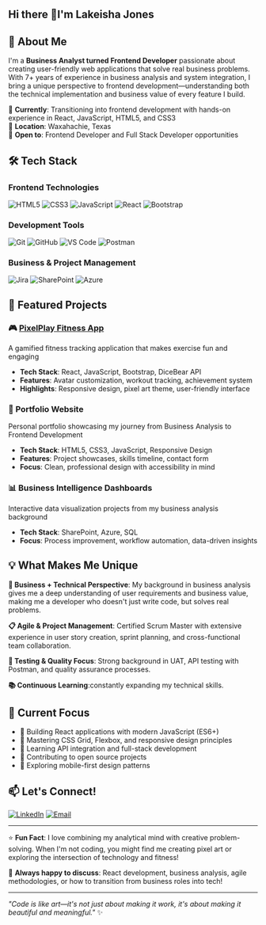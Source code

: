 ## Hi there 👋I'm Lakeisha Jones

## 🚀 About Me
I'm a **Business Analyst turned Frontend Developer** passionate about creating user-friendly web applications that solve real business problems. With 7+ years of experience in business analysis and system integration, I bring a unique perspective to frontend development—understanding both the technical implementation and business value of every feature I build.

🌟 **Currently**: Transitioning into frontend development with hands-on experience in React, JavaScript, HTML5, and CSS3  
📍 **Location**: Waxahachie, Texas  
💼 **Open to**: Frontend Developer and Full Stack Developer opportunities  

## 🛠️ Tech Stack

### Frontend Technologies
![HTML5](https://img.shields.io/badge/HTML5-E34F26?style=flat-square&logo=html5&logoColor=white)
![CSS3](https://img.shields.io/badge/CSS3-1572B6?style=flat-square&logo=css3&logoColor=white)
![JavaScript](https://img.shields.io/badge/JavaScript-F7DF1E?style=flat-square&logo=javascript&logoColor=black)
![React](https://img.shields.io/badge/React-20232A?style=flat-square&logo=react&logoColor=61DAFB)
![Bootstrap](https://img.shields.io/badge/Bootstrap-563D7C?style=flat-square&logo=bootstrap&logoColor=white)

### Development Tools
![Git](https://img.shields.io/badge/Git-F05032?style=flat-square&logo=git&logoColor=white)
![GitHub](https://img.shields.io/badge/GitHub-100000?style=flat-square&logo=github&logoColor=white)
![VS Code](https://img.shields.io/badge/VS_Code-007ACC?style=flat-square&logo=visual-studio-code&logoColor=white)
![Postman](https://img.shields.io/badge/Postman-FF6C37?style=flat-square&logo=postman&logoColor=white)

### Business & Project Management
![Jira](https://img.shields.io/badge/Jira-0052CC?style=flat-square&logo=jira&logoColor=white)
![SharePoint](https://img.shields.io/badge/SharePoint-0078D4?style=flat-square&logo=microsoft-sharepoint&logoColor=white)
![Azure](https://img.shields.io/badge/Microsoft_Azure-0089D0?style=flat-square&logo=microsoft-azure&logoColor=white)

## 🌟 Featured Projects

### 🎮 [PixelPlay Fitness App](https://github.com/lakeishajones/pixelplay-fitness)
A gamified fitness tracking application that makes exercise fun and engaging
- **Tech Stack**: React, JavaScript, Bootstrap, DiceBear API
- **Features**: Avatar customization, workout tracking, achievement system
- **Highlights**: Responsive design, pixel art theme, user-friendly interface

### 💼 Portfolio Website
Personal portfolio showcasing my journey from Business Analysis to Frontend Development  
- **Tech Stack**: HTML5, CSS3, JavaScript, Responsive Design
- **Features**: Project showcases, skills timeline, contact form
- **Focus**: Clean, professional design with accessibility in mind

### 📊 Business Intelligence Dashboards
Interactive data visualization projects from my business analysis background
- **Tech Stack**: SharePoint, Azure, SQL
- **Focus**: Process improvement, workflow automation, data-driven insights

## 💡 What Makes Me Unique

**🔄 Business + Technical Perspective**: My background in business analysis gives me a deep understanding of user requirements and business value, making me a developer who doesn't just write code, but solves real problems.

**📋 Agile & Project Management**: Certified Scrum Master with extensive experience in user story creation, sprint planning, and cross-functional team collaboration.

**🧪 Testing & Quality Focus**: Strong background in UAT, API testing with Postman, and quality assurance processes.

**📚 Continuous Learning**:constantly expanding my technical skills.

## 🎯 Current Focus

- 🔨 Building React applications with modern JavaScript (ES6+)
- 🎨 Mastering CSS Grid, Flexbox, and responsive design principles
- 🔗 Learning API integration and full-stack development
- 🚀 Contributing to open source projects
- 📱 Exploring mobile-first design patterns

## 📫 Let's Connect!

[![LinkedIn](https://img.shields.io/badge/LinkedIn-0077B5?style=flat-square&logo=linkedin&logoColor=white)](https://linkedin.com/in/lakeisha-l-jones)
[![Email](https://img.shields.io/badge/Email-D14836?style=flat-square&logo=gmail&logoColor=white)](mailto:lakeishajones780@gmail.com)

---

⭐️ **Fun Fact**: I love combining my analytical mind with creative problem-solving. When I'm not coding, you might find me creating pixel art or exploring the intersection of technology and fitness!

💬 **Always happy to discuss**: React development, business analysis, agile methodologies, or how to transition from business roles into tech!

---

*"Code is like art—it's not just about making it work, it's about making it beautiful and meaningful."* ✨
